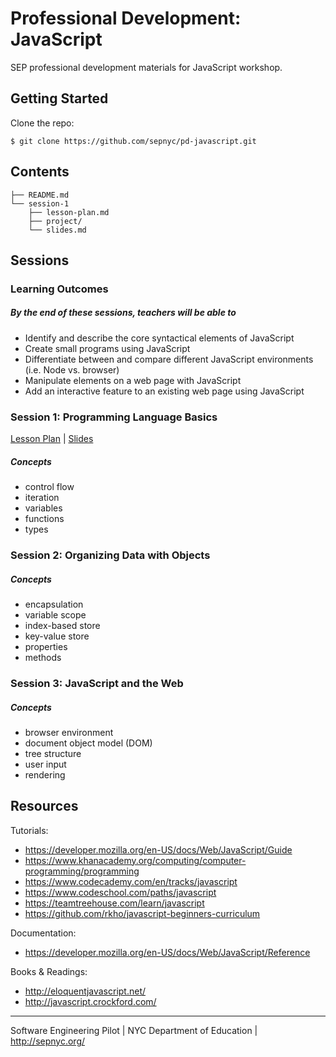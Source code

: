 # Professional Development: JavaScript

SEP professional development materials for JavaScript workshop.

## Getting Started

Clone the repo:

```shell-session
$ git clone https://github.com/sepnyc/pd-javascript.git
```

## Contents

```shell-session
├── README.md
└── session-1
    ├── lesson-plan.md
    ├── project/
    └── slides.md
```

## Sessions

### Learning Outcomes

##### By the end of these sessions, teachers will be able to

- Identify and describe the core syntactical elements of JavaScript
- Create small programs using JavaScript
- Differentiate between and compare different JavaScript environments (i.e. Node vs. browser)
- Manipulate elements on a web page with JavaScript
- Add an interactive feature to an existing web page using JavaScript

### Session 1: Programming Language Basics

[Lesson Plan](session-1/lesson-plan.md) | [Slides](https://swipe.to/2003cq)

##### Concepts

- control flow
- iteration
- variables
- functions
- types

### Session 2: Organizing Data with Objects

##### Concepts

- encapsulation
- variable scope
- index-based store
- key-value store
- properties
- methods

### Session 3: JavaScript and the Web

##### Concepts

- browser environment
- document object model (DOM)
- tree structure
- user input
- rendering

## Resources

Tutorials:

- https://developer.mozilla.org/en-US/docs/Web/JavaScript/Guide
- https://www.khanacademy.org/computing/computer-programming/programming
- https://www.codecademy.com/en/tracks/javascript
- https://www.codeschool.com/paths/javascript
- https://teamtreehouse.com/learn/javascript
- https://github.com/rkho/javascript-beginners-curriculum

Documentation:

- https://developer.mozilla.org/en-US/docs/Web/JavaScript/Reference

Books & Readings:

- http://eloquentjavascript.net/
- http://javascript.crockford.com/

- - -

Software Engineering Pilot | NYC Department of Education | http://sepnyc.org/
